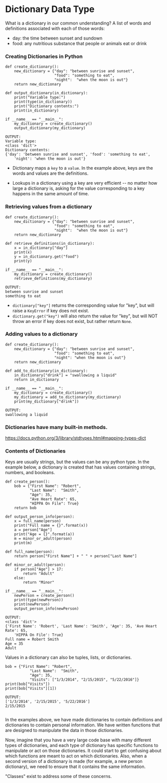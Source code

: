 # Dictionary Data Type
What is a dictionary in our common understanding?  A list of words and
definitions associated with each of those words:

* day:  the time between sunset and sundown
* food:  any nutritious substance that people or animals eat or drink

### Creating Dictionaries in Python
```
def create_dictionary():
    new_dictionary = {"day": "between sunrise and sunset",
                      "food": "something to eat",
                      "night":  "when the moon is out"}
    return new_dictionary
    
def output_dictionary(in_dictionary):
    print("Variable type:")
    print(type(in_dictionary))
    print("Dictionary contents:")
    print(in_dictionary)

if __name__ == "__main__":
    my_dictionary = create_dictionary()
    output_dictionary(my_dictionary)
    
OUTPUT:
Variable type:
<class 'dict'>
Dictionary contents:
{'day': 'between sunrise and sunset', 'food': 'something to eat', 
    'night': 'when the moon is out'}
```


* Dictionary maps a `key` to a `value`.  In the example above, keys are the
words and values are the definitions.

* Lookups in a dictionary using a key are very efficient -- no matter how large 
a dictionary is, asking for the value corresponding to a key happens in the 
same amount of time.

### Retrieving values from a dictionary 
```
def create_dictionary():
    new_dictionary = {"day": "between sunrise and sunset",
                      "food": "something to eat",
                      "night":  "when the moon is out"}
    return new_dictionary
    
def retrieve_definitions(in_dictionary):
    x = in_dictionary["day"]
    print(x)
    y = in_dictionary.get("food")
    print(y)

if __name__ == "__main__":
    my_dictionary = create_dictionary()
    retrieve_definitions(my_dictionary)
    
OUTPUT:
between sunrise and sunset
something to eat
```

* `dictionary["key"]` returns the corresponding value for "key", but will raise
 a `KeyError` if key does not exist.  
* `dictionary.get("key")` will also return the value for "key", but will NOT 
throw an error if key does not exist, but rather return `None`.

### Adding values to a dictionary
```
def create_dictionary():
    new_dictionary = {"day": "between sunrise and sunset",
                      "food": "something to eat",
                      "night": "when the moon is out"}
    return new_dictionary

def add_to_dictionary(in_dictionary):
    in_dictionary["drink"] = "swallowing a liquid"
    return in_dictionary

if __name__ == "__main__":
    my_dictionary = create_dictionary()
    my_dictionary = add_to_dictionary(my_dictionary)
    print(my_dictionary["drink"])

OUTPUT:
swallowing a liquid
```

### Dictionaries have many built-in methods.
<https://docs.python.org/3/library/stdtypes.html#mapping-types-dict>

### Contents of Dictionaries
Keys are usually strings, but the values can be any python type.  In the
example below, a dictionary is created that has values containing strings,
numbers, and booleans.
```
def create_person():
    bob = {"First Name": "Robert",
           "Last Name":  "Smith",
           "Age": 35,
           "Ave Heart Rate": 65,
           "HIPPA On File": True}
    return bob
    
def output_person_info(person):
    x = full_name(person)
    print("Full name = {}".format(x))
    a = person["Age"]
    print("Age = {}".format(a))
    m = minor_or_adult(person)
    print(m)

def full_name(person):
    return person["First Name"] + " " + person["Last Name"]

def minor_or_adult(person):
    if person["Age"] > 17:
        return "Adult"
    else:
        return "Minor"
    
if __name__ == "__main__":
    newPerson = create_person()
    print(type(newPerson))
    print(newPerson)
    output_person_info(newPerson)
    
OUTPUT:
<class 'dict'>
{'First Name': 'Robert', 'Last Name': 'Smith', 'Age': 35, 'Ave Heart Rate': 65,
    'HIPPA On File': True}
Full name = Robert Smith
Age = 35
Adult

```

Values in a dictionary can also be tuples, lists, or dictionaries.
```
bob = {"First Name": "Robert",
           "Last Name":  "Smith",
           "Age": 35,
           "Visits": ["1/3/2014", "2/15/2015", "5/22/2016"]}
print(bob["Visits"])
print(bob["Visits"][1])

OUTPUT:
['1/3/2014', '2/15/2015', '5/22/2016']
2/15/2015
           
```
In the examples above, we have made dictionaries to contain definitions and
dictionaries to contain personal information.  We have written functions that
are designed to manipulate the data in those dictionaries.

Now, imagine that you have a very large code base with many different types of
dictionaries, and each type of dictionary has specific functions to manipulate
or act on those dictionaries.  It could start to get confusing about which
functions are meant to act on which dictionaries.  Also, when a second version
of a dictionary is made (for example, a new person dictionary), we need to 
ensure that it contains the same information.  

"Classes" exist to address some of these concerns. 
